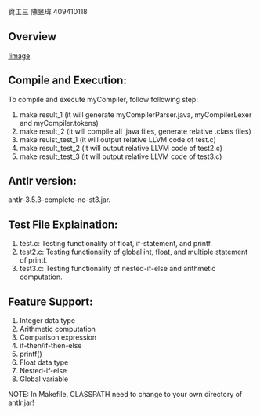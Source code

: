 資工三 陳昱瑋 409410118
## Overview
[!image](https://github.com/yuu200219/Compiler-Design-Project/blob/main/project_4/source_code/%E6%88%AA%E5%9C%96%202025-02-03%20%E6%99%9A%E4%B8%8A10.58.42.png)
## Compile and Execution:

To compile and execute myCompiler, follow following step:
1. make result_1 (it will generate myCompilerParser.java, myCompilerLexer and myCompiler.tokens)
2. make result_2 (it will compile all .java files, generate relative .class files)
3. make reulst_test_1 (it will output relative LLVM code of test.c)
4. make result_test_2 (it will output relative LLVM code of test2.c)
5. make result_test_3 (it will output relative LLVM code of test3.c)

## Antlr version:
antlr-3.5.3-complete-no-st3.jar.

## Test File Explaination:
1. test.c: Testing functionality of float, if-statement, and printf.
2. test2.c: Testing functionality of global int, float, and multiple statement of printf.
3. test3.c: Testing functionality of nested-if-else and arithmetic computation.

## Feature Support:
1. Integer data type
2. Arithmetic computation
3. Comparison expression
4. if-then/if-then-else
5. printf()
6. Float data type
7. Nested-if-else
8. Global variable

NOTE: In Makefile, CLASSPATH need to change to your own directory of antlr.jar!
